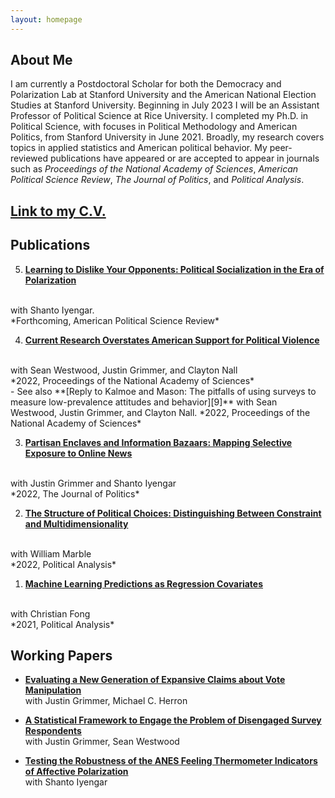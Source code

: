 ```yaml
---
layout: homepage
---
```


## About Me

I am currently a Postdoctoral Scholar for both the Democracy and Polarization Lab at Stanford University and the American National Election Studies at Stanford University. Beginning in July 2023 I will be an Assistant Professor of Political Science at Rice University. I completed my Ph.D. in Political Science, with focuses in Political Methodology and American Politics, from Stanford University in June 2021. Broadly, my research covers topics in applied statistics and American political behavior. My peer-reviewed publications have appeared or are accepted to appear in journals such as *Proceedings of the National Academy of Sciences*, *American Political Science Review*, *The Journal of Politics*, and *Political Analysis*.

## [Link to my C.V.](https://www.dropbox.com/s/sm0pfjekpzdykd7/CV.pdf?dl=0)


## Publications

5. **[Learning to Dislike Your Opponents: Political Socialization in the Era of Polarization][5]**
  <br>
  with Shanto Iyengar.
  <br>
  *Forthcoming, American Political Science Review*

4. **[Current Research Overstates American Support for Political Violence][10]**
  <br>
  with Sean Westwood, Justin Grimmer, and Clayton Nall
  <br>
  *2022, Proceedings of the National Academy of Sciences*
  <br>
  - See also **[Reply to Kalmoe and Mason: The pitfalls of using surveys to measure low-prevalence attitudes and behavior][9]** with Sean Westwood, Justin Grimmer, and Clayton Nall. *2022, Proceedings of the National Academy of Sciences*

3. **[Partisan Enclaves and Information Bazaars: Mapping Selective Exposure to Online News][2]**
  <br>
  with Justin Grimmer and Shanto Iyengar
  <br>
  *2022, The Journal of Politics*


2. **[The Structure of Political Choices: Distinguishing Between Constraint and Multidimensionality][3]**
  <br>
  with William Marble
  <br>
  *2022, Political Analysis*

1. **[Machine Learning Predictions as Regression Covariates][4]**
  <br>
  with Christian Fong
  <br>
  *2021, Political Analysis*


## Working Papers

<!-- * **[Counterfactual Forecasting: Causal Inference without Simultaneous Controls][6]** -->

* **[Evaluating a New Generation of Expansive Claims about Vote Manipulation][13]**
  <br>
  with Justin Grimmer, Michael C. Herron

* **[A Statistical Framework to Engage the Problem of Disengaged Survey Respondents][8]**
  <br>
  with Justin Grimmer, Sean Westwood

* **[Testing the Robustness of the ANES Feeling Thermometer Indicators of Affective Polarization][11]**
  <br>
  with Shanto Iyengar

<!-- * **[Getting More out of Human Coders with Statistical Models][12]** -->

[1]: https://osf.io/a8m3n/
[2]: https://doi.org/10.1086/716950
[3]: https://www.doi.org/10.1017/pan.2021.3
[4]: https://doi.org/10.1017/pan.2020.38  
[5]: https://www.doi.org/10.1017/S000305542200048X
[6]: https://www.dropbox.com/s/bux4klf66dh66qg/FSControls.pdf?dl=0
[7]: https://www.dropbox.com/s/lraimdktckkiwvj/Getting_More_out_of_Human_Coders_with_Statistical_Models.pdf?dl=0
[8]: https://www.dropbox.com/s/m86g05zl57g36an/The_Dangers_of_Disengaged_Respondents.pdf?dl=0
[9]: https://doi.org/10.1073/pnas.2207584119
[10]: https://www.pnas.org/doi/full/10.1073/pnas.2116870119
[11]: https://www.dropbox.com/s/0pckb5wjrxcjbs4/Robustness_of_Increasing_Affective_Polarization.pdf?dl=0
[12]: https://www.dropbox.com/s/lraimdktckkiwvj/Getting_More_out_of_Human_Coders_with_Statistical_Models.pdf?dl=0
[13]: https://www.dropbox.com/s/92lp1gmqw2pei8m/Expansive.pdf?dl=0